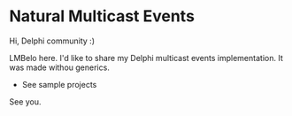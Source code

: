 # Natural Multicast Events

Hi, Delphi community :)

LMBelo here. I'd like to share my Delphi multicast events implementation. 
It was made withou generics.

* See sample projects

See you.
